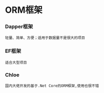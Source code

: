 # ORM框架

### Dapper框架
    轻量、简单、方便；适用于数据量不是很大的项目

### EF框架
	适合大型项目

### Chloe
	国内大佬开发的基于.Net Core的ORM框架,使用也很不错
